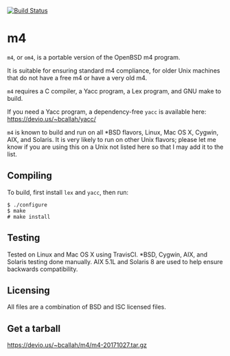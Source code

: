 [![Build Status](https://travis-ci.org/ibara/m4.svg?branch=master)](https://travis-ci.org/ibara/m4)

m4
==
`m4`, or `om4`, is a portable version of the OpenBSD m4 program.

It is suitable for ensuring standard m4 compliance, for older Unix machines
that do not have a free m4 or have a very old m4.

`m4` requires a C compiler, a Yacc program, a Lex program, and GNU make to
build.

If you need a Yacc program, a dependency-free `yacc` is available here:
https://devio.us/~bcallah/yacc/

`m4` is known to build and run on all *BSD flavors, Linux, Mac OS X, Cygwin,
AIX, and Solaris. It is very likely to run on other Unix flavors; please let
me know if you are using this on a Unix not listed here so that I may add it
to the list.

Compiling
---------
To build, first install `lex` and `yacc`, then run:
```
$ ./configure
$ make
# make install
```

Testing
-------
Tested on Linux and Mac OS X using TravisCI. *BSD, Cygwin, AIX, and Solaris
testing done manually. AIX 5.1L and Solaris 8 are used to help ensure
backwards compatibility.

Licensing
---------
All files are a combination of BSD and ISC licensed files.

Get a tarball
-------------
https://devio.us/~bcallah/m4/m4-20171027.tar.gz
